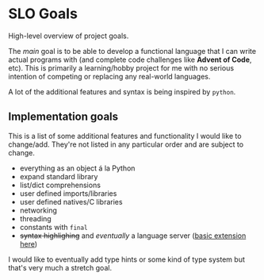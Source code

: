 # SLO Goals

High-level overview of project goals.

The _main_ goal is to be able to develop a functional language that I can write actual programs with (and complete code challenges like **Advent of Code**, etc).
This is primarily a learning/hobby project for me with no serious intention of competing or replacing any real-world languages.

A lot of the additional features and syntax is being inspired by `python`.

## Implementation goals

This is a list of some additional features and functionality I would like to change/add. They're not listed in
any particular order and are subject to change.

- everything as an object á la Python
- expand standard library
- list/dict comprehensions
- user defined imports/libraries
- user defined natives/C libraries
- networking
- threading
- constants with `final`
- ~~syntax highlighing~~ and _eventually_ a language server ([basic extension here](https://github.com/ESloman/slo-vscode))

I would like to eventually add type hints or some kind of type system but that's very much a stretch goal.
